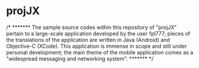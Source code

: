 # projJX

/* *******
The sample source codes within this repository of "projJX" pertain to a large-scale application developed by the user fpl777; pieces of the translations of the application are written in Java (Android) and Objective-C (XCode).
This application is immense in scope and still under personal development; the main theme of the mobile application comes as a
"widespread messaging and networking system".
******* */
